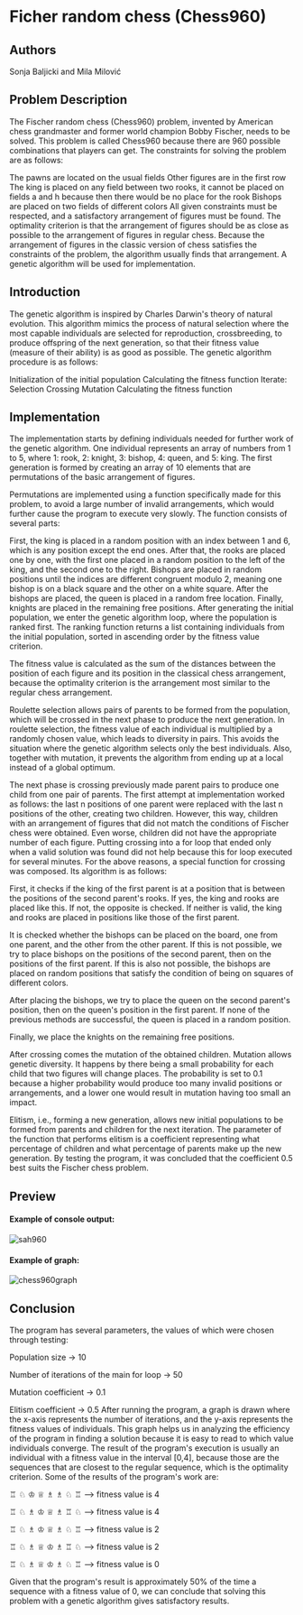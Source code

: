 # Ficher random chess (Chess960) 

## Authors
Sonja Baljicki and Mila Milović

## Problem Description
The Fischer random chess (Chess960) problem, invented by American chess grandmaster and former world champion Bobby Fischer, needs to be solved. This problem is called Chess960 because there are 960 possible combinations that players can get. The constraints for solving the problem are as follows:

The pawns are located on the usual fields
Other figures are in the first row
The king is placed on any field between two rooks, it cannot be placed on fields a and h because then there would be no place for the rook
Bishops are placed on two fields of different colors
All given constraints must be respected, and a satisfactory arrangement of figures must be found. The optimality criterion is that the arrangement of figures should be as close as possible to the arrangement of figures in regular chess. Because the arrangement of figures in the classic version of chess satisfies the constraints of the problem, the algorithm usually finds that arrangement. A genetic algorithm will be used for implementation.

## Introduction
The genetic algorithm is inspired by Charles Darwin's theory of natural evolution. This algorithm mimics the process of natural selection where the most capable individuals are selected for reproduction, crossbreeding, to produce offspring of the next generation, so that their fitness value (measure of their ability) is as good as possible. The genetic algorithm procedure is as follows:

Initialization of the initial population
Calculating the fitness function
Iterate:
Selection
Crossing
Mutation
Calculating the fitness function

## Implementation
The implementation starts by defining individuals needed for further work of the genetic algorithm. One individual represents an array of numbers from 1 to 5, where 1: rook, 2: knight, 3: bishop, 4: queen, and 5: king. The first generation is formed by creating an array of 10 elements that are permutations of the basic arrangement of figures.

Permutations are implemented using a function specifically made for this problem, to avoid a large number of invalid arrangements, which would further cause the program to execute very slowly. The function consists of several parts:

First, the king is placed in a random position with an index between 1 and 6, which is any position except the end ones.
After that, the rooks are placed one by one, with the first one placed in a random position to the left of the king, and the second one to the right.
Bishops are placed in random positions until the indices are different congruent modulo 2, meaning one bishop is on a black square and the other on a white square.
After the bishops are placed, the queen is placed in a random free location.
Finally, knights are placed in the remaining free positions.
After generating the initial population, we enter the genetic algorithm loop, where the population is ranked first. The ranking function returns a list containing individuals from the initial population, sorted in ascending order by the fitness value criterion.

The fitness value is calculated as the sum of the distances between the position of each figure and its position in the classical chess arrangement, because the optimality criterion is the arrangement most similar to the regular chess arrangement.

Roulette selection allows pairs of parents to be formed from the population, which will be crossed in the next phase to produce the next generation. In roulette selection, the fitness value of each individual is multiplied by a randomly chosen value, which leads to diversity in pairs. This avoids the situation where the genetic algorithm selects only the best individuals. Also, together with mutation, it prevents the algorithm from ending up at a local instead of a global optimum.

The next phase is crossing previously made parent pairs to produce one child from one pair of parents. The first attempt at implementation worked as follows: the last n positions of one parent were replaced with the last n positions of the other, creating two children. However, this way, children with an arrangement of figures that did not match the conditions of Fischer chess were obtained. Even worse, children did not have the appropriate number of each figure. Putting crossing into a for loop that ended only when a valid solution was found did not help because this for loop executed for several minutes. For the above reasons, a special function for crossing was composed. Its algorithm is as follows:

First, it checks if the king of the first parent is at a position that is between the positions of the second parent's rooks. If yes, the king and rooks are placed like this. If not, the opposite is checked. If neither is valid, the king and rooks are placed in positions like those of the first parent.

It is checked whether the bishops can be placed on the board, one from one parent, and the other from the other parent. If this is not possible, we try to place bishops on the positions of the second parent, then on the positions of the first parent. If this is also not possible, the bishops are placed on random positions that satisfy the condition of being on squares of different colors.

After placing the bishops, we try to place the queen on the second parent's position, then on the queen's position in the first parent. If none of the previous methods are successful, the queen is placed in a random position.

Finally, we place the knights on the remaining free positions.

After crossing comes the mutation of the obtained children. Mutation allows genetic diversity. It happens by there being a small probability for each child that two figures will change places. The probability is set to 0.1 because a higher probability would produce too many invalid positions or arrangements, and a lower one would result in mutation having too small an impact.

Elitism, i.e., forming a new generation, allows new initial populations to be formed from parents and children for the next iteration. The parameter of the function that performs elitism is a coefficient representing what percentage of children and what percentage of parents make up the new generation. By testing the program, it was concluded that the coefficient 0.5 best suits the Fischer chess problem.

## Preview
#### Example of console output:
![sah960](https://github.com/milamilovic/Chess960/assets/104532211/3f4a5a23-7655-41bb-87ac-bd61b2b4a4ed)

#### Example of graph:
![chess960graph](https://github.com/milamilovic/Chess960/assets/104532211/88a93122-6634-428f-ac0b-e330627482bb)


## Conclusion
The program has several parameters, the values of which were chosen through testing:

Population size → 10

Number of iterations of the main for loop → 50

Mutation coefficient → 0.1

Elitism coefficient → 0.5
After running the program, a graph is drawn where the x-axis represents the number of iterations, and the y-axis represents the fitness values of individuals. This graph helps us in analyzing the efficiency of the program in finding a solution because it is easy to read to which value individuals converge. The result of the program's execution is usually an individual with a fitness value in the interval [0,4], because those are the sequences that are closest to the regular sequence, which is the optimality criterion. Some of the results of the program's work are:

♖ ♘ ♔ ♕ ♗ ♗ ♘ ♖ --> fitness value is 4

♖ ♘ ♗ ♔ ♕ ♗ ♖ ♘ --> fitness value is 4

♖ ♘ ♗ ♔ ♕ ♗ ♘ ♖ --> fitness value is 2

♖ ♘ ♗ ♕ ♔ ♗ ♖ ♘ --> fitness value is 2

♖ ♘ ♗ ♕ ♔ ♗ ♘ ♖ --> fitness value is 0

Given that the program's result is approximately 50% of the time a sequence with a fitness value of 0, we can conclude that solving this problem with a genetic algorithm gives satisfactory results.
